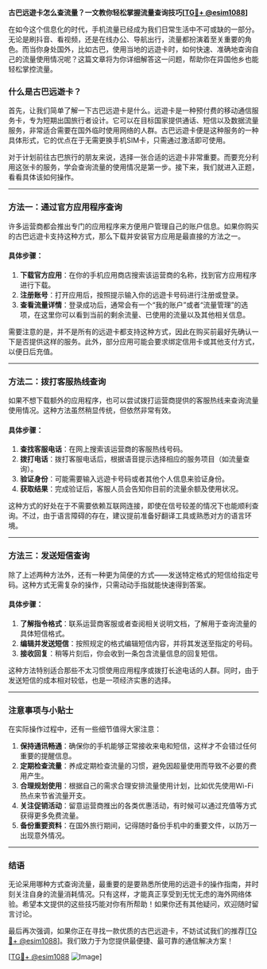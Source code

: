 **古巴远遊卡怎么查流量？一文教你轻松掌握流量查询技巧[[TG💪+ @esim1088](https://t.me/s/esim1088)]**

在如今这个信息化的时代，手机流量已经成为我们日常生活中不可或缺的一部分。无论是刷抖音、看视频，还是在线办公、导航出行，流量都扮演着至关重要的角色。而当你身处国外，比如古巴，使用当地的远遊卡时，如何快速、准确地查询自己的流量使用情况呢？这篇文章将为你详细解答这一问题，帮助你在异国他乡也能轻松掌控流量。

### 什么是古巴远遊卡？

首先，让我们简单了解一下古巴远遊卡是什么。远遊卡是一种预付费的移动通信服务卡，专为短期出国旅行者设计。它可以在目标国家提供通话、短信以及数据流量服务，非常适合需要在国外临时使用网络的人群。古巴远遊卡便是这种服务的一种具体形式，它的优点在于无需更换手机SIM卡，只需通过激活即可使用。

对于计划前往古巴旅行的朋友来说，选择一张合适的远遊卡非常重要。而要充分利用这张卡的服务，学会查询流量的使用情况是第一步。接下来，我们就进入正题，看看具体该如何操作。

---

### 方法一：通过官方应用程序查询

许多运营商都会推出专门的应用程序来方便用户管理自己的账户信息。如果你购买的古巴远遊卡支持这种方式，那么下载并安装官方应用是最直接的方法之一。

#### 具体步骤：
1. **下载官方应用**：在你的手机应用商店搜索该运营商的名称，找到官方应用程序进行下载。
2. **注册账号**：打开应用后，按照提示输入你的远遊卡号码进行注册或登录。
3. **查看流量详情**：登录成功后，通常会有一个“我的账户”或者“流量管理”的选项，在这里你可以看到当前的剩余流量、已使用的流量以及其他相关信息。

需要注意的是，并不是所有的远遊卡都支持这种方式，因此在购买前最好先确认一下是否提供这样的服务。此外，部分应用可能会要求绑定信用卡或其他支付方式，以便日后充值。

---

### 方法二：拨打客服热线查询

如果不想下载额外的应用程序，也可以尝试拨打运营商提供的客服热线来查询流量使用情况。这种方法虽然稍显传统，但依然非常有效。

#### 具体步骤：
1. **查找客服电话**：在网上搜索该运营商的客服热线号码。
2. **拨打电话**：拨打客服电话后，根据语音提示选择相应的服务项目（如流量查询）。
3. **验证身份**：可能需要输入远遊卡号码或者其他个人信息来验证身份。
4. **获取结果**：完成验证后，客服人员会告知你目前的流量余额及使用状况。

这种方式的好处在于不需要依赖互联网连接，即使在信号较差的情况下也能顺利查询。不过，由于语言障碍的存在，建议提前准备好翻译工具或熟悉对方的语言环境。

---

### 方法三：发送短信查询

除了上述两种方法外，还有一种更为简便的方式——发送特定格式的短信给指定号码。这种方式无需复杂的操作，只需动动手指就能快速得到答案。

#### 具体步骤：
1. **了解指令格式**：联系运营商客服或者查阅相关说明文档，了解用于查询流量的具体短信格式。
2. **编辑并发送短信**：按照规定的格式编辑短信内容，并将其发送至指定的号码。
3. **接收回复**：稍等片刻后，你会收到一条包含流量信息的回复短信。

这种方法特别适合那些不太习惯使用应用程序或拨打长途电话的人群。同时，由于发送短信的成本相对较低，也是一项经济实惠的选择。

---

### 注意事项与小贴士

在实际操作过程中，还有一些细节值得大家注意：

1. **保持通讯畅通**：确保你的手机能够正常接收来电和短信，这样才不会错过任何重要的提醒信息。
2. **定期检查流量**：养成定期检查流量的习惯，避免因超量使用而导致不必要的费用产生。
3. **合理规划使用**：根据自己的需求合理安排流量使用计划，比如优先使用Wi-Fi热点来节省流量开支。
4. **关注促销活动**：留意运营商推出的各类优惠活动，有时候可以通过充值等方式获得更多免费流量。
5. **备份重要资料**：在国外旅行期间，记得随时备份手机中的重要文件，以防万一出现意外情况。

---

### 结语

无论采用哪种方式查询流量，最重要的是要熟悉所使用的远遊卡的操作指南，并时刻关注自身的流量消耗情况。只有这样，才能真正享受到无忧无虑的海外网络体验。希望本文提供的这些技巧能对你有所帮助！如果你还有其他疑问，欢迎随时留言讨论。

最后再次强调，如果你正在寻找一款优质的古巴远遊卡，不妨试试我们的推荐[[TG💪+ @esim1088](https://t.me/s/esim1088)]。我们致力于为您提供最便捷、最可靠的通信解决方案！

[[TG💪+ @esim1088](https://t.me/s/esim1088) ![Image](https://i.postimg.cc/4NQfJmqS/Snipaste-2025-05-13-00-14-12.png)]